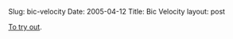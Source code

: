 Slug: bic-velocity
Date: 2005-04-12
Title: Bic Velocity
layout: post

<a href="http://www.staples.com/Catalog/Browse/Sku.asp?PageType=1&amp;Sku=482185">To try out</a>.
